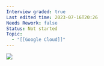 ```yaml
---
Interview graded: true
Last edited time: 2023-07-16T20:26
Needs Rework: false
Status: Not started
Topic:
  - "[[Google Cloud]]"
---
```

[![](https://lh6.googleusercontent.com/kYvL9fbUTypRL41YhTXzR9P9MS6x4AzgmowsjB_M6Yk79UeWEMf9vL5pm77dPtdwY17ZpoYSP57uRc_ECsFvB8vc--MmkNhfKDptvBWQvTQZXE5BfAUoGxmnkNulm3eJbw7DGwLIyl6a9KCIt7eZSbd3frafJ_hPcnnjN2DXMrEoP2Nr1DH-np3qr7Ba0w)](https://lh6.googleusercontent.com/kYvL9fbUTypRL41YhTXzR9P9MS6x4AzgmowsjB_M6Yk79UeWEMf9vL5pm77dPtdwY17ZpoYSP57uRc_ECsFvB8vc--MmkNhfKDptvBWQvTQZXE5BfAUoGxmnkNulm3eJbw7DGwLIyl6a9KCIt7eZSbd3frafJ_hPcnnjN2DXMrEoP2Nr1DH-np3qr7Ba0w)